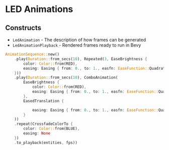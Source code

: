 # LED Animations

## Constructs

- `LedAnimation` - The description of how frames can be generated
- `LedAnimationPlayback` - Rendered frames ready to run in Bevy

```rust
AnimationSequence::new()
    .play(Duration::from_secs(10), Repeated(3, EaseBrightness {
        color: Color::from(RED),
        easing: Easing { from: 0., to: 1., easfn: EaseFunction::QuadraticIn }
    }))
    .play(Duration::from_secs(10), ComboAnimation(
        EaseBrightness {
            color: Color::from(RED),
            easing: Easing { from: 0., to: 1., easfn: EaseFunction::QuadraticIn }
        },
        EasedTranslation {

            easing: Easing { from: 0., to: 1., easfn: EaseFunction::QuadraticIn }
        }
    ))
    .repeat(CrossfadeColorTo {
        color: Color::from(BLUE),
        easing: None
    })
    .to_playback(entities, fps))
```
